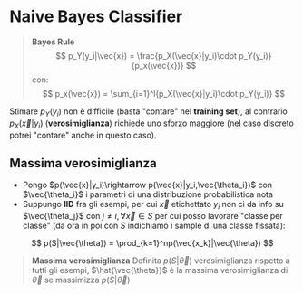 # Naive Bayes Classifier

> **Bayes Rule**
> $$
> p_Y(y_i|\vec{x}) = \frac{p_X(\vec{x}|y_i)\cdot p_Y(y_i)}{p_x(\vec{x})}
>$$
> con:
> $$
> p_x(\vec{x}) = \sum_{i=1}^l{p_X(\vec{x}|y_i)\cdot p_Y(y_i)}
> $$

Stimare $p_Y(y_i)$ non è difficile (basta "contare" nel **training set**), al contrario $p_X(\vec{x}|y_i)$ (**verosimiglianza**) richiede uno sforzo maggiore (nel caso discreto potrei "contare" anche in questo caso).

## Massima verosimiglianza
- Pongo $p(\vec{x}|y_i)\rightarrow p(\vec{x}|y_i,\vec{\theta_i})$ con $\vec{\theta_i}$ i parametri di una distribuzione probabilistica nota
- Suppungo **IID** fra gli esempi, per cui $\vec{x}$ etichettato $y_i$ non ci da info su $\vec{\theta_j}$ con $j\neq i, \forall \vec{x}\in S$ per cui posso lavorare "classe per classe" (da ora in poi con $S$ indichiamo i sample di una classe fissata):

$$
p(S|\vec{\theta}) = \prod_{k=1}^np(\vec{x_k}|\vec{\theta})
$$
> **Massima verosimiglianza**
> Definita $p(S|\vec{\theta})$ verosimiglianza rispetto a tutti gli esempi, $\hat{\vec{\theta}}$ è la massima verosimiglianza di $\vec{\theta}$ se massimizza $p(S|\vec{\theta})$

